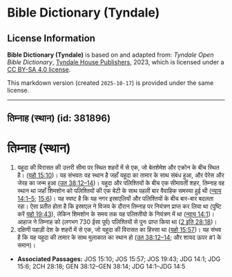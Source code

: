 # Bible Dictionary (Tyndale)

## License Information

**Bible Dictionary (Tyndale)** is based on and adapted from: _Tyndale Open Bible Dictionary_, [Tyndale House Publishers](https://tyndaleopenresources.com/), 2023, which is licensed under a [CC BY-SA 4.0 license](https://creativecommons.org/licenses/by-sa/4.0/legalcode.en).

This markdown version (created `2025-10-17`) is provided under the same license.



--------------------------------

## तिम्नाह (स्थान) (id: 381896)

तिम्नाह (स्थान)
===============

1. यहूदा की विरासत की उत्तरी सीमा पर स्थित शहरों में से एक, जो बेतशेमेश और एक्रोन के बीच स्थित है। ([यहो 15:10](https://ref.ly/Josh15:10))। यह संभवतः वह स्थान है जहाँ यहूदा का तामार के साथ संबंध हुआ, और पेरेस और जेरह का जन्म हुआ ([उत 38:12–14](https://ref.ly/Gen38:12-Gen38:14))। यहूदा और पलिश्तियों के बीच एक सीमावर्ती शहर, तिम्नाह वह स्थान था जहाँ शिमशोन को पलिश्तियों की एक बेटी के साथ पहली बार वैवाहिक समस्या हुई थी ([न्याय 14:1–5](https://ref.ly/Judg14:1-Judg14:5); [15:6](https://ref.ly/Judg15:6))। यह स्पष्ट है कि यह नगर इस्राएलियों और पलिश्तियों के बीच बार\-बार बदलता रहा। ऐसा प्रतीत होता है कि इस्राएल ने विजय के दौरान तिम्नाह पर नियंत्रण प्राप्त कर लिया था (पुष्टि करें [यहो 19:43](https://ref.ly/Josh19:43)), लेकिन शिमशोन के समय तक यह पलिश्तीयो के नियंत्रण में था ([न्याय 14:1](https://ref.ly/Judg14:1))। आहाज ने तिम्नाह को (लगभग 730 ईसा पूर्व) पलिश्तियों से पुनः प्राप्त किया था ([2 इति 28:18](https://ref.ly/2Chr28:18))।
2. दक्षिणी पहाड़ी देश के शहरों में से एक, जो यहूदा की विरासत का हिस्सा था ([यहो 15:57](https://ref.ly/Josh15:57))। यह संभव है कि यह यहूदा की तामार के साथ मुलाकात का स्थान हो ([उत 38:12–14](https://ref.ly/Gen38:12-Gen38:14); और शायद ऊपर \#1 के समान)।

* **Associated Passages:** JOS 15:10; JOS 15:57; JOS 19:43; JDG 14:1; JDG 15:6; 2CH 28:18; GEN 38:12–GEN 38:14; JDG 14:1–JDG 14:5

